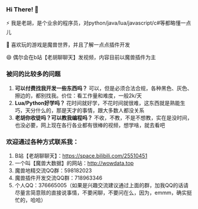 
### Hi There! 👋

⚡ 我是老胡，是个业余的程序员，对python/java/lua/javascript/c#等都略懂一点儿

👯 喜欢玩的游戏是魔兽世界，并且了解一点点插件开发

😄 偶尔会在b站【老胡聊聊天】发视频，内容目前以魔兽插件为主


### 被问的比较多的问题
1. **可以付费找我开发一些东西吗？** 可以，但是必须合法合规，各种黑色、灰色、擦边的，都别找我。价位：看工作量和难度，一般2k/天
2. **Lua/Python好学吗？** 花时间就好学，不花时间就很难，这东西就是熟能生巧，天分什么的，那是天才的事情，跟大多数人都没关系
3. **老胡你收徒吗？可以教我编程吗？** 不收，不教，不是不想教，实在是没时间，也没必要，网上现在各行各业都有很棒的视频，想学啥，就去看吧


### 欢迎通过各种方式联系我：
1. B站【老胡聊聊天】：https://space.bilibili.com/25510451
2. 一个叫【魔兽大数据】的网站：http://wowdata.top
3. 魔兽地精交流QQ群：598182023
4. 魔兽插件开发交流QQ群：718963346
5. 个人QQ：376665005（如果是兴趣交流建议通过上面的群，加我QQ的话请尽量言简意赅的直接说事情，不要闲聊，不要问在么，因为，emmm，确实挺忙的，哈哈）



<!--
**ybhuxiao/ybhuxiao** is a ✨ _special_ ✨ repository because its `README.md` (this file) appears on your GitHub profile.

<img align="right" src="https://github-readme-stats.vercel.app/api?username=ybhuxiao&show_icons=true&icon_color=CE1D2D&text_color=718096&bg_color=ffffff&hide_title=true" />


Here are some ideas to get you started:

- 🔭 I’m currently working on ...
- 🌱 I’m currently learning ...
- 👯 I’m looking to collaborate on ...
- 🤔 I’m looking for help with ...
- 💬 Ask me about ...
- 📫 How to reach me: ...
- 😄 Pronouns: ...
- ⚡ Fun fact: ...
-->

